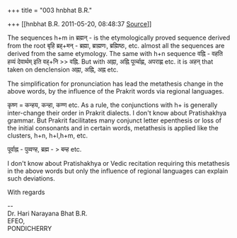 +++
title = "003 hnbhat B.R."

+++
[[hnbhat B.R.	2011-05-20, 08:48:37 [Source](https://groups.google.com/g/samskrita/c/l85fCym6klM)]]



The sequences h+m in ब्रह्मन् - is the etymologically proved sequence derived from the root बृहि  ब्रह्+मन् - ब्रह्मा, ब्राह्मणः, ब्रह्मिष्ठः, etc. almost all the sequences are derived from the same etymology. The same with h+n sequence वह्नि - वहति हव्यं देवार्थम् इति वह्+नि \>\> वह्नि. But with अह्ना, अह्नि पूर्व्चाह्ण, अपराह्ण etc. it is अहन् that taken on denclension अह्ना, अह्नि, अह्न etc.

  

The simplification for pronunciation has lead the metathesis change in the above words, by the influence of the Prakrit words via regional languages.

  

कृष्ण = कन्हय, कन्हा, कण्ण etc. As a rule, the conjunctions with h+ is generally inter-change their order in Prakrit dialects. I don't know about Pratishakhya grammar. But Prakrit facilitates many conjunct letter epenthesis or loss of the initial consonants and in certain words, metathesis is applied like the clusters, h+n, h+l,h+m, etc. 

पूर्वाह्न - पुव्वण्ह, ब्रह्म - \> बम्ह etc.

  

I don't know about Pratishakhya or Vedic recitation requiring this metathesis in the above words but only the influence of regional languages can explain such deviations.

  

With regards

  
--  
Dr. Hari Narayana Bhat B.R.  
EFEO,  
PONDICHERRY  

